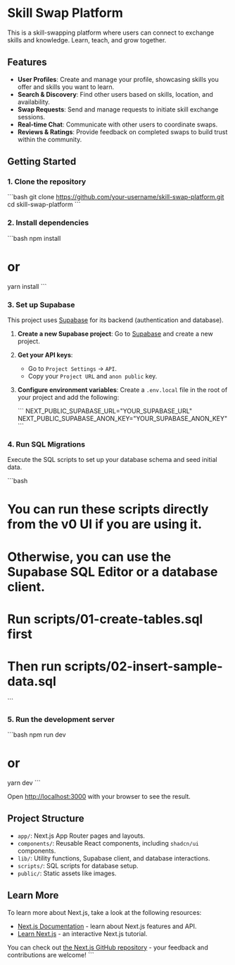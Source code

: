 # Skill Swap Platform

This is a skill-swapping platform where users can connect to exchange skills and knowledge. Learn, teach, and grow together.

## Features

-   **User Profiles**: Create and manage your profile, showcasing skills you offer and skills you want to learn.
-   **Search & Discovery**: Find other users based on skills, location, and availability.
-   **Swap Requests**: Send and manage requests to initiate skill exchange sessions.
-   **Real-time Chat**: Communicate with other users to coordinate swaps.
-   **Reviews & Ratings**: Provide feedback on completed swaps to build trust within the community.

## Getting Started

### 1. Clone the repository

\`\`\`bash
git clone https://github.com/your-username/skill-swap-platform.git
cd skill-swap-platform
\`\`\`

### 2. Install dependencies

\`\`\`bash
npm install
# or
yarn install
\`\`\`

### 3. Set up Supabase

This project uses [Supabase](https://supabase.com/) for its backend (authentication and database).

1.  **Create a new Supabase project**: Go to [Supabase](https://app.supabase.com/) and create a new project.
2.  **Get your API keys**:
    -   Go to `Project Settings` -> `API`.
    -   Copy your `Project URL` and `anon public` key.
3.  **Configure environment variables**: Create a `.env.local` file in the root of your project and add the following:

    \`\`\`
    NEXT_PUBLIC_SUPABASE_URL="YOUR_SUPABASE_URL"
    NEXT_PUBLIC_SUPABASE_ANON_KEY="YOUR_SUPABASE_ANON_KEY"
    \`\`\`

### 4. Run SQL Migrations

Execute the SQL scripts to set up your database schema and seed initial data.

\`\`\`bash
# You can run these scripts directly from the v0 UI if you are using it.
# Otherwise, you can use the Supabase SQL Editor or a database client.

# Run scripts/01-create-tables.sql first
# Then run scripts/02-insert-sample-data.sql
\`\`\`

### 5. Run the development server

\`\`\`bash
npm run dev
# or
yarn dev
\`\`\`

Open [http://localhost:3000](http://localhost:3000) with your browser to see the result.

## Project Structure

-   `app/`: Next.js App Router pages and layouts.
-   `components/`: Reusable React components, including `shadcn/ui` components.
-   `lib/`: Utility functions, Supabase client, and database interactions.
-   `scripts/`: SQL scripts for database setup.
-   `public/`: Static assets like images.

## Learn More

To learn more about Next.js, take a look at the following resources:

-   [Next.js Documentation](https://nextjs.org/docs) - learn about Next.js features and API.
-   [Learn Next.js](https://nextjs.org/learn) - an interactive Next.js tutorial.

You can check out [the Next.js GitHub repository](https://github.com/vercel/next.js/) - your feedback and contributions are welcome!
\`\`\`
